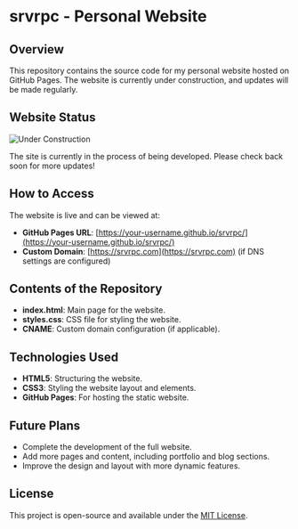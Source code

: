 # srvrpc - Personal Website

## Overview
This repository contains the source code for my personal website hosted on GitHub Pages. The website is currently under construction, and updates will be made regularly.

## Website Status
![Under Construction](https://via.placeholder.com/300x200)

The site is currently in the process of being developed. Please check back soon for more updates!

## How to Access
The website is live and can be viewed at:

- **GitHub Pages URL**: [https://your-username.github.io/srvrpc/](https://your-username.github.io/srvrpc/)
- **Custom Domain**: [https://srvrpc.com](https://srvrpc.com) (if DNS settings are configured)

## Contents of the Repository
- **index.html**: Main page for the website.
- **styles.css**: CSS file for styling the website.
- **CNAME**: Custom domain configuration (if applicable).

## Technologies Used
- **HTML5**: Structuring the website.
- **CSS3**: Styling the website layout and elements.
- **GitHub Pages**: For hosting the static website.

## Future Plans
- Complete the development of the full website.
- Add more pages and content, including portfolio and blog sections.
- Improve the design and layout with more dynamic features.

## License
This project is open-source and available under the [MIT License](LICENSE).
